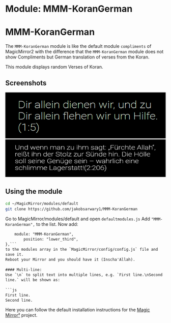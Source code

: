 # Module: MMM-KoranGerman
# MMM-KoranGerman

The `MMM-KoranGerman` module is like the default module `compliments` of MagicMirror2 with the difference that the `MMM-KoranGerman` module does not show Compliments but German translation of verses from the Koran.

This module displays random Verses of Koran.

## Screenshots
![Compliments Screenshot](MMM-KoranGerman-1.png)
![Compliments Screenshot](MMM-KoranGerman-2.png)

## Using the module

```bash
cd ~/MagicMirror/modules/default
git clone https://github.com/jakobsarwary1/MMM-KoranGerman
```

Go to MagicMirror/modules/default and open ```defaultmodules.js``` 
Add ```"MMM-KoranGerman",``` to the list.
Now add:
```js{
    module: "MMM-KoranGerman",
		position: "lower_third",
},```
to the modules array in the `MagicMirror/config/config.js` file and save it.
Reboot your Mirror and you should have it (Inscha'Allah).

#### Multi-line:
Use `\n` to split text into multiple lines, e.g. `First line.\nSecond line.` will be shown as:

```js
First line.
Second line.
```

Here you can follow the default installation instructions for the [Magic Mirror²](https://github.com/MichMich/MagicMirror) project.
